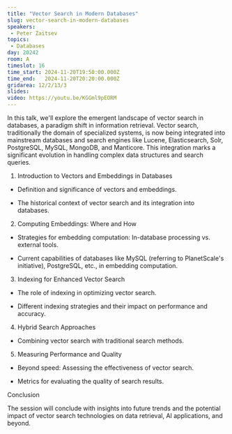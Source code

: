 ```yaml
---
title: "Vector Search in Modern Databases"
slug: vector-search-in-modern-databases
speakers:
 - Peter Zaitsev
topics:
 - Databases
day: 20242
room: A
timeslot: 16
time_start: 2024-11-20T19:50:00.000Z
time_end:   2024-11-20T20:20:00.000Z
gridarea: 12/2/13/3
slides: 
video: https://youtu.be/KGGml9pEORM
---
```


In this talk, we'll explore the emergent landscape of vector search in databases, a paradigm shift in information retrieval. Vector search, traditionally the domain of specialized systems, is now being integrated into mainstream databases and search engines like Lucene, Elasticsearch, Solr, PostgreSQL, MySQL, MongoDB, and Manticore. This integration marks a significant evolution in handling complex data structures and search queries.
 
 
 
 1. Introduction to Vectors and Embeddings in Databases
 
 
 
 - Definition and significance of vectors and embeddings.
 
 - The historical context of vector search and its integration into databases.
 
 
 
 2. Computing Embeddings: Where and How
 
 - Strategies for embedding computation: In-database processing vs. external tools.
 
 - Current capabilities of databases like MySQL (referring to PlanetScale's initiative), PostgreSQL, etc., in embedding computation.
 
 
 
 3. Indexing for Enhanced Vector Search
 
 - The role of indexing in optimizing vector search.
 
 - Different indexing strategies and their impact on performance and accuracy.
 
 
 
 4. Hybrid Search Approaches
 
 - Combining vector search with traditional search methods.
 
 
 
 5. Measuring Performance and Quality
 
 - Beyond speed: Assessing the effectiveness of vector search.
 
 - Metrics for evaluating the quality of search results.
 
 
 
 Conclusion
 
 The session will conclude with insights into future trends and the potential impact of vector search technologies on data retrieval, AI applications, and beyond.